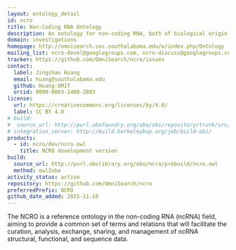 ```yaml
---
layout: ontology_detail
id: ncro
title: Non-Coding RNA Ontology
description: An ontology for non-coding RNA, both of biological origin, and engineered.
domain: investigations
homepage: http://omnisearch.soc.southalabama.edu/w/index.php/Ontology
mailing_list: ncro-devel@googlegroups.com, ncro-discuss@googlegroups.com
tracker: https://github.com/OmniSearch/ncro/issues
contact:
  label: Jingshan Huang
  email: huang@southalabama.edu
  github: Huang-OMIT
  orcid: 0000-0003-2408-2883
license:
  url: https://creativecommons.org/licenses/by/4.0/
  label: CC BY 4.0
# build:
#  source_url: http://purl.obofoundry.org/obo/obi/repository/trunk/src/ontology/branches/
# integration_server: http://build.berkeleybop.org/job/build-obi/
products:
  - id: ncro/dev/ncro.owl
    title: NCRO development version
build:
  source_url: http://purl.obolibrary.org/obo/ncro/prebuild/ncro.owl
  method: owl2obo
activity_status: active
repository: https://github.com/OmniSearch/ncro
preferredPrefix: NCRO
github_date_added: 2015-11-18
---
```


The NCRO is a reference ontology in the non-coding RNA (ncRNA) field,
aiming to provide a common set of terms and relations that will
facilitate the curation, analysis, exchange, sharing, and management
of ncRNA structural, functional, and sequence data.
